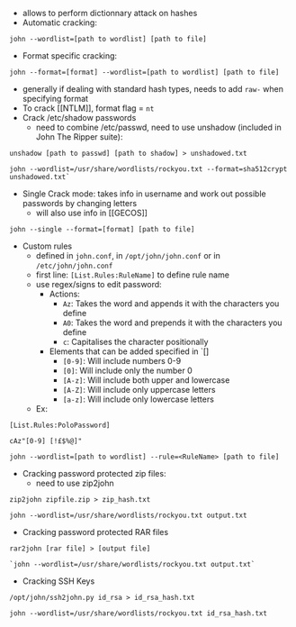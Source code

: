 - allows to perform dictionnary attack on hashes
- Automatic cracking:
```shell
john --wordlist=[path to wordlist] [path to file]
```
- Format specific cracking:
```shell
john --format=[format] --wordlist=[path to wordlist] [path to file]
```
 - generally if dealing with standard hash types, needs to add `raw-` when specifying format
 - To crack [[NTLM]], format flag =  `nt`
 - Crack /etc/shadow passwords
	 - need to combine /etc/passwd, need to use unshadow (included in John The Ripper suite):
```shell
unshadow [path to passwd] [path to shadow] > unshadowed.txt

john --wordlist=/usr/share/wordlists/rockyou.txt --format=sha512crypt unshadowed.txt`
```
- Single Crack mode: takes info in username and work out possible passwords by changing letters
	- will also use info in [[GECOS]]
```shell
john --single --format=[format] [path to file]
```
- Custom rules
	- defined in `john.conf`, in `/opt/john/john.conf` or in `/etc/john/john.conf`
	- first line: `[List.Rules:RuleName]` to define rule name
	- use regex/signs to edit password:
		- Actions:
			-  `Az`: Takes the word and appends it with the characters you define
			- `A0`: Takes the word and prepends it with the characters you define
			- `c`: Capitalises the character positionally
		- Elements that can be added specified in `[]
			- `[0-9]`: Will include numbers 0-9  
			- `[0]`: Will include only the number 0
			- `[A-z]`: Will include both upper and lowercase  
			- `[A-Z]`: Will include only uppercase letters
			- `[a-z]`: Will include only lowercase letters
	- Ex: 
```
[List.Rules:PoloPassword]

cAz"[0-9] [!£$%@]"
```

```shell
john --wordlist=[path to wordlist] --rule=<RuleName> [path to file]
```

- Cracking password protected zip files:
	- need to use zip2john
```shell
zip2john zipfile.zip > zip_hash.txt

john --wordlist=/usr/share/wordlists/rockyou.txt output.txt
```
-  Cracking password protected RAR files
```
rar2john [rar file] > [output file]

`john --wordlist=/usr/share/wordlists/rockyou.txt output.txt`
```

- Cracking SSH Keys
```shell
/opt/john/ssh2john.py id_rsa > id_rsa_hash.txt

john --wordlist=/usr/share/wordlists/rockyou.txt id_rsa_hash.txt

```